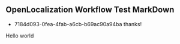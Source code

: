 ## OpenLocalization Workflow Test MarkDown
* 7184d093-0fea-4fab-a6cb-b69ac90a94ba 
thanks!

Hello world
